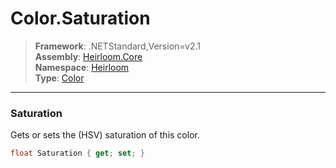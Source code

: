 # Color.Saturation

> **Framework**: .NETStandard,Version=v2.1  
> **Assembly**: [Heirloom.Core][0]  
> **Namespace**: [Heirloom][0]  
> **Type**: [Color][1]  

--------------------------------------------------------------------------------

### Saturation

Gets or sets the (HSV) saturation of this color.

```cs
float Saturation { get; set; }
```

[0]: ../Heirloom.Core.md
[1]: Heirloom.Color.md
